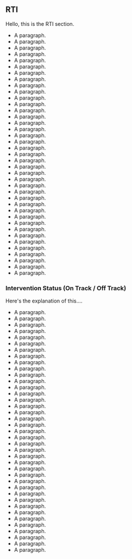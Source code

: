 ## RTI
Hello, this is the RTI section.
- A paragraph.
- A paragraph.
- A paragraph.
- A paragraph.
- A paragraph.
- A paragraph.
- A paragraph.
- A paragraph.
- A paragraph.
- A paragraph.
- A paragraph.
- A paragraph.
- A paragraph.
- A paragraph.
- A paragraph.
- A paragraph.
- A paragraph.
- A paragraph.
- A paragraph.
- A paragraph.
- A paragraph.
- A paragraph.
- A paragraph.
- A paragraph.
- A paragraph.
- A paragraph.
- A paragraph.
- A paragraph.
- A paragraph.
- A paragraph.
- A paragraph.
- A paragraph.
- A paragraph.
- A paragraph.
- A paragraph.
- A paragraph.
- A paragraph.
- A paragraph.
- A paragraph.

### Intervention Status (On Track / Off Track)
Here's the explanation of this....
- A paragraph.
- A paragraph.
- A paragraph.
- A paragraph.
- A paragraph.
- A paragraph.
- A paragraph.
- A paragraph.
- A paragraph.
- A paragraph.
- A paragraph.
- A paragraph.
- A paragraph.
- A paragraph.
- A paragraph.
- A paragraph.
- A paragraph.
- A paragraph.
- A paragraph.
- A paragraph.
- A paragraph.
- A paragraph.
- A paragraph.
- A paragraph.
- A paragraph.
- A paragraph.
- A paragraph.
- A paragraph.
- A paragraph.
- A paragraph.
- A paragraph.
- A paragraph.
- A paragraph.
- A paragraph.
- A paragraph.
- A paragraph.
- A paragraph.
- A paragraph.
- A paragraph.
